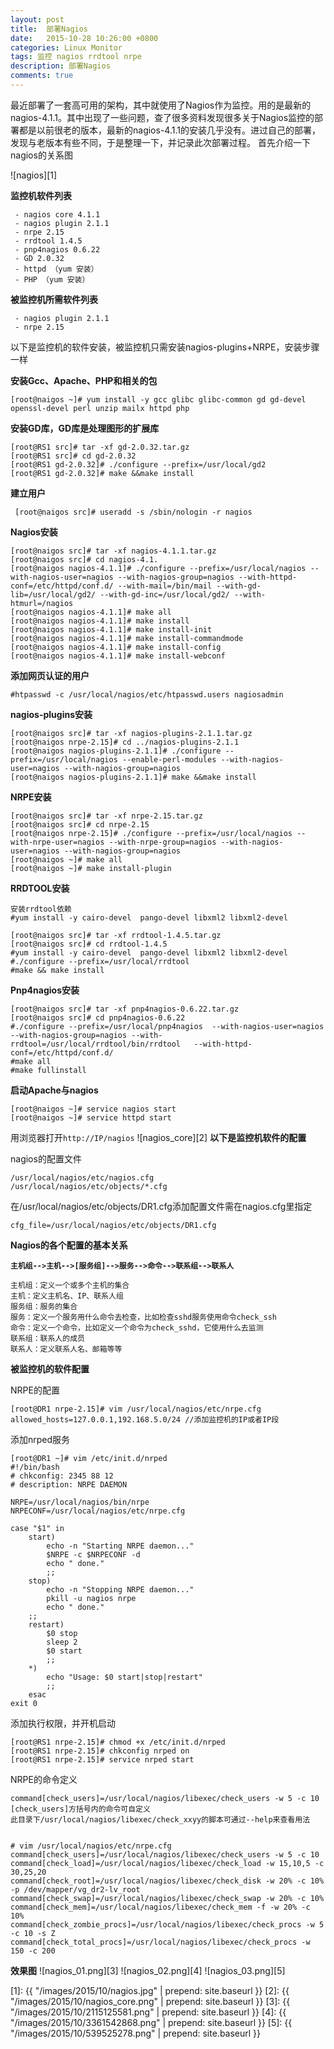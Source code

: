 ```yaml
---
layout: post
title:  部署Nagios
date:   2015-10-28 10:26:00 +0800
categories: Linux Monitor
tags: 监控 nagios rrdtool nrpe
description: 部署Nagios
comments: true
---
```



最近部署了一套高可用的架构，其中就使用了Nagios作为监控。用的是最新的nagios-4.1.1。其中出现了一些问题，查了很多资料发现很多关于Nagios监控的部署都是以前很老的版本，最新的nagios-4.1.1的安装几乎没有。进过自己的部署，发现与老版本有些不同，于是整理一下，并记录此次部署过程。
首先介绍一下nagios的关系图


<!-- more -->


![nagios][1]

**监控机软件列表**

     - nagios core 4.1.1
     - nagios plugin 2.1.1
     - nrpe 2.15
     - rrdtool 1.4.5
     - pnp4nagios 0.6.22
     - GD 2.0.32
     - httpd （yum 安装）
     - PHP （yum 安装）

**被监控机所需软件列表**

     - nagios plugin 2.1.1
     - nrpe 2.15

以下是监控机的软件安装，被监控机只需安装nagios-plugins+NRPE，安装步骤一样

**安装Gcc、Apache、PHP和相关的包**

    [root@naigos ~]# yum install -y gcc glibc glibc-common gd gd-devel openssl-devel perl unzip mailx httpd php 

**安装GD库，GD库是处理图形的扩展库**

    [root@RS1 src]# tar -xf gd-2.0.32.tar.gz
    [root@RS1 src]# cd gd-2.0.32
    [root@RS1 gd-2.0.32]# ./configure --prefix=/usr/local/gd2
    [root@RS1 gd-2.0.32]# make &&make install


**建立用户**

     [root@naigos src]# useradd -s /sbin/nologin -r nagios

**Nagios安装**

    [root@naigos src]# tar -xf nagios-4.1.1.tar.gz 
    [root@naigos src]# cd nagios-4.1.
    [root@naigos nagios-4.1.1]# ./configure --prefix=/usr/local/nagios --with-nagios-user=nagios --with-nagios-group=nagios --with-httpd-conf=/etc/httpd/conf.d/ --with-mail=/bin/mail --with-gd-lib=/usr/local/gd2/ --with-gd-inc=/usr/local/gd2/ --with-htmurl=/nagios
    [root@naigos nagios-4.1.1]# make all
    [root@naigos nagios-4.1.1]# make install
    [root@naigos nagios-4.1.1]# make install-init
    [root@naigos nagios-4.1.1]# make install-commandmode
    [root@naigos nagios-4.1.1]# make install-config
    [root@naigos nagios-4.1.1]# make install-webconf

**添加网页认证的用户**

    #htpasswd -c /usr/local/nagios/etc/htpasswd.users nagiosadmin

**nagios-plugins安装**

    [root@naigos src]# tar -xf nagios-plugins-2.1.1.tar.gz
    [root@naigos nrpe-2.15]# cd ../nagios-plugins-2.1.1
    [root@naigos nagios-plugins-2.1.1]# ./configure --prefix=/usr/local/nagios --enable-perl-modules --with-nagios-user=nagios --with-nagios-group=nagios
    [root@naigos nagios-plugins-2.1.1]# make &&make install

**NRPE安装**

    [root@naigos src]# tar -xf nrpe-2.15.tar.gz 
    [root@naigos src]# cd nrpe-2.15
    [root@naigos nrpe-2.15]# ./configure --prefix=/usr/local/nagios --with-nrpe-user=nagios --with-nrpe-group=nagios --with-nagios-user=nagios --with-nagios-group=nagios 
    [root@naigos ~]# make all
    [root@naigos ~]# make install-plugin


**RRDTOOL安装**

    安装rrdtool依赖
    #yum install -y cairo-devel  pango-devel libxml2 libxml2-devel

    [root@naigos src]# tar -xf rrdtool-1.4.5.tar.gz
    [root@naigos src]# cd rrdtool-1.4.5
    #yum install -y cairo-devel  pango-devel libxml2 libxml2-devel
    #./configure --prefix=/usr/local/rrdtool
    #make && make install

**Pnp4nagios安装**

    [root@naigos src]# tar -xf pnp4nagios-0.6.22.tar.gz
    [root@naigos src]# cd pnp4nagios-0.6.22
    #./configure --prefix=/usr/local/pnp4nagios  --with-nagios-user=nagios --with-nagios-group=nagios --with-rrdtool=/usr/local/rrdtool/bin/rrdtool   --with-httpd-conf=/etc/httpd/conf.d/
    #make all
    #make fullinstall

**启动Apache与nagios**

    [root@naigos ~]# service nagios start
    [root@naigos ~]# service httpd start

用浏览器打开`http://IP/nagios`
![nagios_core][2]
**以下是监控机软件的配置**

nagios的配置文件

    /usr/local/nagios/etc/nagios.cfg
    /usr/local/nagios/etc/objects/*.cfg

在/usr/local/nagios/etc/objects/DR1.cfg添加配置文件需在nagios.cfg里指定

    cfg_file=/usr/local/nagios/etc/objects/DR1.cfg

**Nagios的各个配置的基本关系**

**`主机组-->主机-->[服务组]-->服务-->命令-->联系组-->联系人`**

    主机组：定义一个或多个主机的集合
    主机：定义主机名、IP、联系人组
    服务组：服务的集合
    服务：定义一个服务用什么命令去检查，比如检查sshd服务使用命令check_ssh
    命令：定义一个命令，比如定义一个命令为check_sshd，它使用什么去监测
    联系组：联系人的成员
    联系人：定义联系人名、邮箱等等

**被监控机的软件配置**

NRPE的配置

    [root@DR1 nrpe-2.15]# vim /usr/local/nagios/etc/nrpe.cfg
    allowed_hosts=127.0.0.1,192.168.5.0/24 //添加监控机的IP或者IP段

添加nrped服务

    [root@DR1 ~]# vim /etc/init.d/nrped 
    #!/bin/bash   
    # chkconfig: 2345 88 12   
    # description: NRPE DAEMON   
    
    NRPE=/usr/local/nagios/bin/nrpe
    NRPECONF=/usr/local/nagios/etc/nrpe.cfg
    
    case "$1" in
        start)
            echo -n "Starting NRPE daemon..." 
            $NRPE -c $NRPECONF -d
            echo " done." 
            ;;
        stop)
            echo -n "Stopping NRPE daemon..." 
            pkill -u nagios nrpe
            echo " done." 
        ;;
        restart)
            $0 stop
            sleep 2
            $0 start
            ;;
        *)
            echo "Usage: $0 start|stop|restart" 
            ;;
        esac
    exit 0
添加执行权限，并开机启动

    [root@RS1 nrpe-2.15]# chmod +x /etc/init.d/nrped
    [root@RS1 nrpe-2.15]# chkconfig nrped on
    [root@RS1 nrpe-2.15]# service nrped start


NRPE的命令定义

    command[check_users]=/usr/local/nagios/libexec/check_users -w 5 -c 10
    [check_users]方括号内的命令可自定义                           
    此目录下/usr/local/nagios/libexec/check_xxyy的脚本可通过--help来查看用法


    # vim /usr/local/nagios/etc/nrpe.cfg 
    command[check_users]=/usr/local/nagios/libexec/check_users -w 5 -c 10
    command[check_load]=/usr/local/nagios/libexec/check_load -w 15,10,5 -c 30,25,20
    command[check_root]=/usr/local/nagios/libexec/check_disk -w 20% -c 10% -p /dev/mapper/vg_dr2-lv_root
    command[check_swap]=/usr/local/nagios/libexec/check_swap -w 20% -c 10%
    command[check_mem]=/usr/local/nagios/libexec/check_mem -f -w 20% -c 10%
    command[check_zombie_procs]=/usr/local/nagios/libexec/check_procs -w 5 -c 10 -s Z
    command[check_total_procs]=/usr/local/nagios/libexec/check_procs -w 150 -c 200

 **效果图**
![nagios_01.png][3]
![nagios_02.png][4]
![nagios_03.png][5]


  [1]: {{ "/images/2015/10/nagios.jpg" | prepend: site.baseurl }}
  [2]: {{ "/images/2015/10/nagios_core.png" | prepend: site.baseurl }}
  [3]: {{ "/images/2015/10/2115125581.png" | prepend: site.baseurl }}
  [4]: {{ "/images/2015/10/3361542868.png" | prepend: site.baseurl }}
  [5]: {{ "/images/2015/10/539525278.png" | prepend: site.baseurl }}